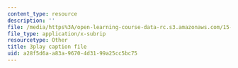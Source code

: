 ```yaml
---
content_type: resource
description: ''
file: /media/https%3A/open-learning-course-data-rc.s3.amazonaws.com/15-071-the-analytics-edge-spring-2017/a28f5d6aa83a96704d3199a25cc5bc75_mi-pl3_fIfc.srt
file_type: application/x-subrip
resourcetype: Other
title: 3play caption file
uid: a28f5d6a-a83a-9670-4d31-99a25cc5bc75
---
```

